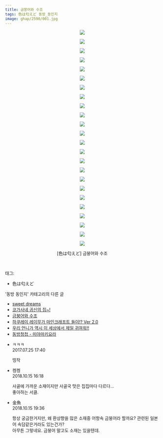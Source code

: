 ```yaml
---
title: 금붕어와 수조
tags: 色は匂えど 동방_동인지
image: ghap/2590/001.jpg
---
```

<div class="article">
<p style="text-align: center; clear: none; float: none;"><img src="{{ site.nasurl }}/ghap/2590/001.jpg"/></p>
<p style="text-align: center; clear: none; float: none;"><img src="{{ site.nasurl }}/ghap/2590/002.jpg"/></p>
<p style="text-align: center; clear: none; float: none;"><img src="{{ site.nasurl }}/ghap/2590/003.jpg"/></p>
<p style="text-align: center; clear: none; float: none;"><img src="{{ site.nasurl }}/ghap/2590/004.jpg"/></p>
<p style="text-align: center; clear: none; float: none;"><img src="{{ site.nasurl }}/ghap/2590/005.jpg"/></p>
<p style="text-align: center; clear: none; float: none;"><img src="{{ site.nasurl }}/ghap/2590/006.jpg"/></p>
<p style="text-align: center; clear: none; float: none;"><img src="{{ site.nasurl }}/ghap/2590/007.jpg"/></p>
<p style="text-align: center; clear: none; float: none;"><img src="{{ site.nasurl }}/ghap/2590/008.jpg"/></p>
<p style="text-align: center; clear: none; float: none;"><img src="{{ site.nasurl }}/ghap/2590/009.jpg"/></p>
<p style="text-align: center; clear: none; float: none;"><img src="{{ site.nasurl }}/ghap/2590/010.jpg"/></p>
<p style="text-align: center; clear: none; float: none;"><img src="{{ site.nasurl }}/ghap/2590/011.jpg"/></p>
<p style="text-align: center; clear: none; float: none;"><img src="{{ site.nasurl }}/ghap/2590/012.jpg"/></p>
<p style="text-align: center; clear: none; float: none;"><img src="{{ site.nasurl }}/ghap/2590/013.jpg"/></p>
<p style="text-align: center; clear: none; float: none;"><img src="{{ site.nasurl }}/ghap/2590/014.jpg"/></p>
<p style="text-align: center; clear: none; float: none;"><img src="{{ site.nasurl }}/ghap/2590/015.jpg"/></p>
<p style="text-align: center; clear: none; float: none;"><img src="{{ site.nasurl }}/ghap/2590/016.jpg"/></p>
<p style="text-align: center; clear: none; float: none;"><img src="{{ site.nasurl }}/ghap/2590/017.jpg"/></p>
<p style="text-align: center; clear: none; float: none;"><img src="{{ site.nasurl }}/ghap/2590/018.jpg"/></p>
<p style="text-align: center; clear: none; float: none;"><img src="{{ site.nasurl }}/ghap/2590/019.jpg"/></p>
<p style="text-align: center; clear: none; float: none;"><img src="{{ site.nasurl }}/ghap/2590/020.jpg"/></p>
<p style="text-align: center; clear: none; float: none;"><img src="{{ site.nasurl }}/ghap/2590/021.jpg"/></p>
<p style="text-align: center; clear: none; float: none;"><img src="{{ site.nasurl }}/ghap/2590/022.jpg"/></p>
<p style="text-align: center; clear: none; float: none;"><img src="{{ site.nasurl }}/ghap/2590/023.jpg"/></p>
<p style="text-align: center; clear: none; float: none;"><img src="{{ site.nasurl }}/ghap/2590/024.jpg"/></p>
<p style="text-align: center; clear: none; float: none;">[色は匂えど] 금붕어와 수조</p>
<p><br/></p>
</div><div class="tagTrail">
<p>태그: </p>
<ul>
<li>色は匂えど</li>
</ul>
</div><div class="another">
<p>'동방 동인지' 카테고리의 다른 글</p>
<ul>
<li><a href="/2016-10-15-ghap_2593">sweet dreams</a></li>
<li><a href="/2016-10-15-ghap_2592">코가사네 귀신의 집~!</a></li>
<li><a href="/2016-10-15-ghap_2590">금붕어와 수조</a></li>
<li><a href="/2016-10-15-ghap_2589">하쿠레이 레이무가 마인크래프트 들이!? Ver 2.0</a></li>
<li><a href="/2016-10-14-ghap_2588">우리 언니가 역시 이 세상에서 제일 귀여워!!</a></li>
<li><a href="/2016-10-14-ghap_2587">동방청첩 - 미야마키요라</a></li>
</ul>
</div><div class="cb_module cb_fluid">
<div class="cb_wrt cb_profile">
<div class="comment">
<ul>
<li class="cb_thumb_off" id="comment15044001">
<div class="cb_comment_area">
<div class="cb_info_area">
<div class="cb_section">
<span class="cb_nick_name">ㅋㅋㅋ</span>
</div>
<div class="cb_section">
<span class="cb_date">2017.07.25 17:40 </span>
</div>
</div>
<div class="cb_dsc_comment">
<p class="cb_dsc">
											띵작
										</p>
</div>
</div></li>
<li class="cb_thumb_off" id="comment15355760">
<div class="cb_comment_area">
<div class="cb_info_area">
<div class="cb_section">
<span class="cb_nick_name">켕켕</span>
</div>
<div class="cb_section">
<span class="cb_date">2018.10.15 16:18 </span>
</div>
</div>
<div class="cb_dsc_comment">
<p class="cb_dsc">
											사골에 가까운 소재이지만 사골국 맛은 집집마다 다르다...<br/>
좋아하는 서클.
										</p>
</div>
</div></li>
<li class="cb_thumb_off" id="comment15355917">
<div class="cb_comment_area">
<div class="cb_info_area">
<div class="cb_section">
<span class="cb_nick_name">金魚</span>
</div>
<div class="cb_section">
<span class="cb_date">2018.10.15 19:36 </span>
</div>
</div>
<div class="cb_dsc_comment">
<p class="cb_dsc">
											항상 궁금한거지만, 왜 환상향을 많은 소재중 어항속 금붕어라 할까요? 관련된 일본어 속담같은거라도 있는건가?<br/>
아무튼 그렇네요. 금붕어 말고도 소재는 있을텐데.
										</p>
</div>
</div></li>
</ul>
</div>
</div><!-- commentList close -->
</div>